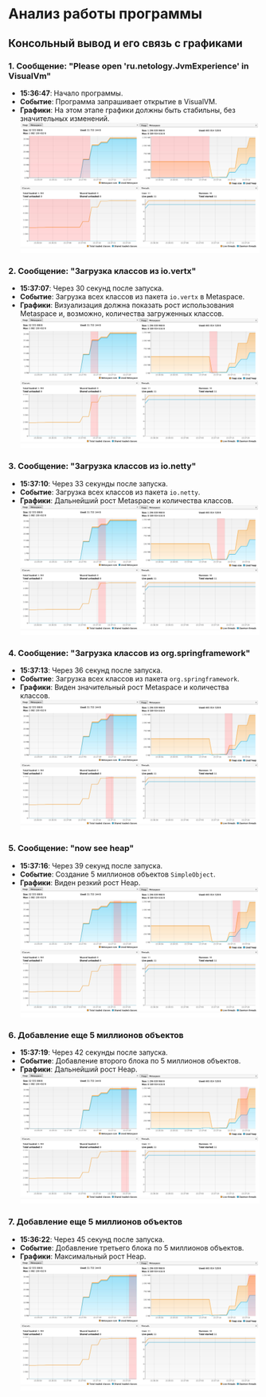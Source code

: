 # Анализ работы программы

## Консольный вывод и его связь с графиками

### 1. Сообщение: "Please open 'ru.netology.JvmExperience' in VisualVm"
- **15:36:47**: Начало программы.
- **Событие**: Программа запрашивает открытие в VisualVM.
- **Графики**: На этом этапе графики должны быть стабильны, без значительных изменений.
  ![Screenshot 1](image/scr1.png)

### 2. Сообщение: "Загрузка классов из io.vertx"
- **15:37:07**: Через 30 секунд после запуска.
- **Событие**: Загрузка всех классов из пакета `io.vertx` в Metaspace.
- **Графики**: Визуализация должна показать рост использования Metaspace и, возможно, количества загруженных классов.
  ![Screenshot 2](image/scr2.png)

### 3. Сообщение: "Загрузка классов из io.netty"
- **15:37:10**: Через 33 секунды после запуска.
- **Событие**: Загрузка всех классов из пакета `io.netty`.
- **Графики**: Дальнейший рост Metaspace и количества классов.
  ![Screenshot 3](image/scr3.png)

### 4. Сообщение: "Загрузка классов из org.springframework"
- **15:37:13**: Через 36 секунд после запуска.
- **Событие**: Загрузка всех классов из пакета `org.springframework`.
- **Графики**: Виден значительный рост Metaspace и количества классов.
  ![Screenshot 4](image/scr4.png)

### 5. Сообщение: "now see heap"
- **15:37:16**: Через 39 секунд после запуска.
- **Событие**: Создание 5 миллионов объектов `SimpleObject`.
- **Графики**: Виден резкий рост Heap.
  ![Screenshot 5](image/scr5.png)

### 6. Добавление еще 5 миллионов объектов
- **15:37:19**: Через 42 секунды после запуска.
- **Событие**: Добавление второго блока по 5 миллионов объектов.
- **Графики**: Дальнейший рост Heap.
  ![Screenshot 6](image/scr6.png)

### 7. Добавление еще 5 миллионов объектов
- **15:36:22**: Через 45 секунд после запуска.
- **Событие**: Добавление третьего блока по 5 миллионов объектов.
- **Графики**: Максимальный рост Heap.
  ![Screenshot 6](image/scr7.png)